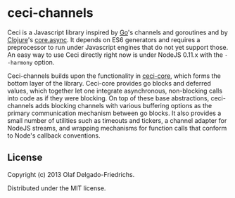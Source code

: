 ceci-channels
=============

Ceci is a Javascript library inspired by [Go](http://golang.org/)'s channels and goroutines and by [Clojure](http://clojure.org/)'s [core.async](https://github.com/clojure/core.async/). It depends on ES6 generators and requires a preprocessor to run under Javascript engines that do not yet support those. An easy way to use Ceci directly right now is under NodeJS 0.11.x with the `--harmony` option.

Ceci-channels builds upon the functionality in [ceci-core](https://github.com/odf/ceci-core), which forms the bottom layer of the library. Ceci-core provides go blocks and deferred values, which together let one integrate asynchronous, non-blocking calls into code as if they were blocking. On top of these base abstractions, ceci-channels adds blocking channels with various buffering options as the primary communication mechanism between go blocks. It also provides a small number of utilities such as timeouts and tickers, a channel adapter for NodeJS streams, and wrapping mechanisms for function calls that conform to Node's callback conventions.

License
-------

Copyright (c) 2013 Olaf Delgado-Friedrichs.

Distributed under the MIT license.
